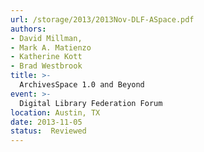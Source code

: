 ```yaml
---
url: /storage/2013/2013Nov-DLF-ASpace.pdf
authors:
- David Millman,
- Mark A. Matienzo
- Katherine Kott
- Brad Westbrook
title: >-
  ArchivesSpace 1.0 and Beyond
event: >-
  Digital Library Federation Forum
location: Austin, TX
date: 2013-11-05
status:  Reviewed
---
```

